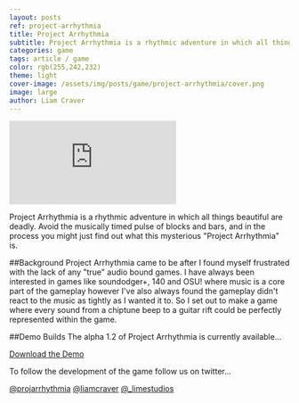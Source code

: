 ```yaml
---
layout: posts
ref: project-arrhythmia
title: Project Arrhythmia
subtitle: Project Arrhythmia is a rhythmic adventure in which all things beautiful are deadly.
categories: game
tags: article / game
color: rgb(255,242,232)
theme: light
cover-image: /assets/img/posts/game/project-arrhythmia/cover.png
image: large
author: Liam Craver
---
```

<section class="flex-video">
  <iframe class="trailer" src="https://www.youtube.com/embed/kOEa4X3nmqA?theme=light" frameborder="0" allowfullscreen=""></iframe>
</section>

Project Arrhythmia is a rhythmic adventure in which all things beautiful are deadly. Avoid the musically timed pulse of blocks and bars, and in the process you might just find out what this mysterious "Project Arrhythmia" is.

##Background
Project Arrhythmia came to be after I found myself frustrated with the lack of any "true" audio bound games. I have always been interested in games like soundodger+, 140 and OSU! where music is a core part of the gameplay however I've also always found the gameplay didn't react to the music as tightly as I wanted it to. So I set out to make a game where every sound from a chiptune beep to a guitar rift could be perfectly represented within the game.

##Demo Builds
The alpha 1.2 of Project Arrhythmia is currently available...
<div class="button-wrapper">
<a class="float border" href="http://limestudios.itch.io/project-arrhythmia">Download the Demo</a>
</div>

To follow the development of the game follow us on twitter...
<div class="button-wrapper">
<a class="float three border" href="http://twitter.com/projarrhythmia">@projarrhythmia</a>
<a class="float three border" href="http://twitter.com/liamcraver">@liamcraver</a>
<a class="float three border" href="http://twitter.com/_limestudios">@_limestudios</a>
</div>
